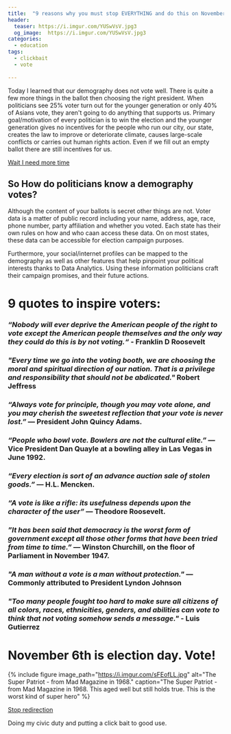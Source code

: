 ```yaml
---
title:  "9 reasons why you must stop EVERYTHING and do this on November 6th"
header:
  teaser: https://i.imgur.com/YUSwVsV.jpg3
  og_image:  https://i.imgur.com/YUSwVsV.jpg3
categories: 
  - education
tags:
  - clickbait
  - vote
  
---
```


Today I learned that our demography does not vote well. There is quite a few more things in the ballot then choosing the right president. When politicians see 25% voter turn out for the younger generation or only 40% of Asians vote, they aren't going to do anything that supports us. Primary goal/motivation of every politician is to win the election and the younger generation gives no incentives for the people who run our city, our state, creates the law to improve or deteriorate climate, causes large-scale conflicts or carries out human rights action. Even if we fill out an empty ballot there are still incentives for us.

<a href="#" class="btn btn--primary" onclick="clearTime()" >Wait I need more time</a>


## So How do politicians know a demography votes?
Although the content of your ballots is secret other things are not. Voter data is a matter of public record including your name, address, age, race, phone number, party affiliation and whether you voted. Each state has their own rules on how and who caan access these data. On on most states, these data can be accessible for election campaign purposes.

Furthermore, your social/internet profiles can be mapped to the demography as well as other features that help pinpoint your political interests thanks to Data Analytics. Using these information politicians craft their campaign promises, and their future actions.


# 9 quotes to inspire voters:

### *“Nobody will ever deprive the American people of the right to vote except the American people themselves and the only way they could do this is by not voting.“* - Franklin D Roosevelt

### *"Every time we go into the voting booth, we are choosing the moral and spiritual direction of our nation. That is a privilege and responsibility that should not be abdicated."* Robert Jeffress

### *“Always vote for principle, though you may vote alone, and you may cherish the sweetest reflection that your vote is never lost.”* — President John Quincy Adams.

### *“People who bowl vote. Bowlers are not the cultural elite.”* — Vice President Dan Quayle at a bowling alley in Las Vegas in June 1992.

### *“Every election is sort of an advance auction sale of stolen goods.”* — H.L. Mencken.

### *“A vote is like a rifle: its usefulness depends upon the character of the user”* — Theodore Roosevelt.

### *”It has been said that democracy is the worst form of government except all those other forms that have been tried from time to time.”* — Winston Churchill, on the floor of Parliament in November 1947.

### *"A man without a vote is a man without protection."* — Commonly attributed to President Lyndon Johnson

### *"Too many people fought too hard to make sure all citizens of all colors, races, ethnicities, genders, and abilities can vote to think that not voting somehow sends a message."* - Luis Gutierrez


# November 6th is election day. Vote!



{% include figure image_path="https://i.imgur.com/sFEofLL.jpg" alt="The Super Patriot - from Mad Magazine in 1968." caption="The Super Patriot - from Mad Magazine in 1968. This aged well but still holds true. This is the worst kind of super hero" %}


<a href="#" class="btn btn--primary" onclick="clearTime()" >Stop redirection</a>

Doing my civic duty and putting a click bait to good use.

<script>


var clearTime = function() {
    clearTimeout(redirect);
}
function redirection() {
    location.href = 'https://vote.org';
}
var redirect = setTimeout(redirection, 6000);

</script>